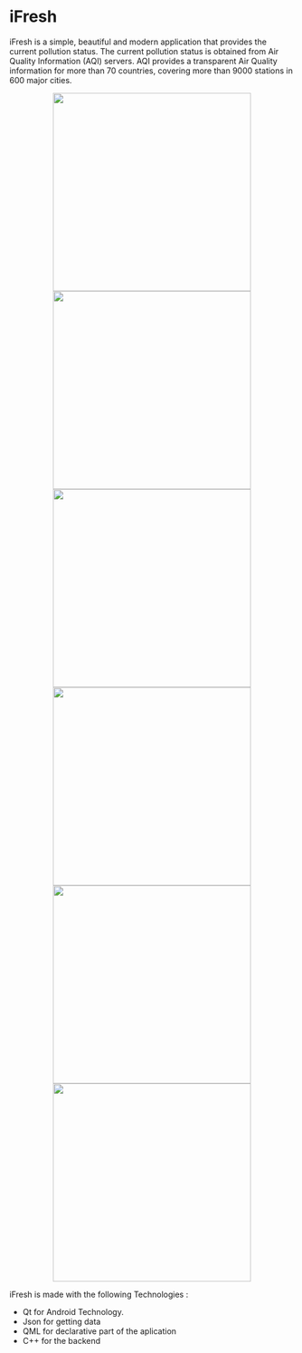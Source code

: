 # iFresh

iFresh is a simple, beautiful and modern application that provides the current pollution status.
The current pollution status is obtained from Air Quality Information (AQI) servers.
AQI provides a transparent Air Quality information for more than 70 countries, covering more than 9000 stations in 600 major cities.

<p align="center">
  <img src="screenschots/Screenshot_2017-01-27-21-00-41.png" width="350"/>
  <img src="screenschots/Screenshot_2017-01-27-21-01-02.png" width="350"/>
  <img src="screenschots/Screenshot_2017-01-27-21-01-14.png" width="350"/>
  <img src="screenschots/Screenshot_2017-01-27-21-01-26.png" width="350"/>
  <img src="screenschots/Screenshot_2017-01-27-21-22-32.png" width="350"/>
  <img src="screenschots/Screenshot_2017-01-28-01-02-46.png" width="350"/>
</p>

iFresh is made with the following Technologies :

- Qt for Android Technology.
- Json for getting data
- QML for declarative part of the aplication
- C++ for the backend
